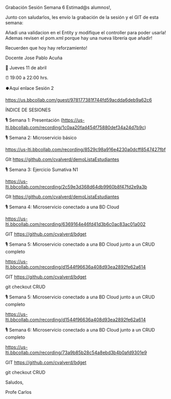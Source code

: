 Grabación Sesión Semana 6
Estimad@s alumnos!, 

 

Junto con saludarlos, les envío la grabación de la sesión y el GIT de esta semana: 

Añadi una validacion en el Entity y modifique el controller para poder usarla! Ademas revisen el pom.xml porque hay una nueva librería que añadir! 

 

Recuerden que hoy hay reforzamiento! 

 

Docente Jose Pablo Acuña 

📅 Jueves 11 de abril 

⏰ 19:00 a 22:00 hrs. 

⏺️Aquí enlace Sesión 2 

https://us.bbcollab.com/guest/978177381f744fd59acdda6deb9a62c6 

 

 

ÍNDICE DE SESIONES 

  

🎙 Semana 1: Presentación (https://us-lti.bbcollab.com/recording/1c0aa20fad454f75880def34a24d7b9c) 

  

🎙 Semana 2: Microservicio básico  

https://us-lti.bbcollab.com/recording/8529c98a916e4230a0dcff8547427fbf 

 GIt https://github.com/cvalverd/demoListaEstudiantes 

 

🎙 Semana 3: Ejercicio Sumativa N1 

https://us-lti.bbcollab.com/recording/2c59e3d368d64db9960b8f47fd2e9a3b 

GIt https://github.com/cvalverd/demoListaEstudiantes 

 

🎙 Semana 4: Microservicio conectado a una BD Cloud 

https://us-lti.bbcollab.com/recording/6369164e46fd41d3b6c0ac83ac01a002 

GIT https://github.com/cvalverd/bdget&nbsp;

 

  🎙 Semana 5: Microservicio conectado a una BD Cloud junto a un CRUD completo 

https://us-lti.bbcollab.com/recording/d1544f96636a408d93ea2892fe62a614 

GIT https://github.com/cvalverd/bdget 

git checkout CRUD 

 

  🎙 Semana 5: Microservicio conectado a una BD Cloud junto a un CRUD completo 

https://us-lti.bbcollab.com/recording/d1544f96636a408d93ea2892fe62a614 

 

  🎙 Semana 6: Microservicio conectado a una BD Cloud junto a un CRUD completo 

https://us-lti.bbcollab.com/recording/73a9b85b28c54a8ebd3b4b0afd9301e9 

 

GIT https://github.com/cvalverd/bdget 

git checkout CRUD 

 

 

Saludos, 

Profe Carlos 
